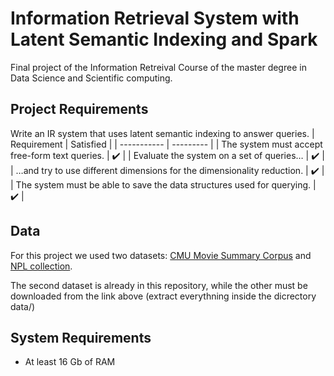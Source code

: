 # Information Retrieval System with Latent Semantic Indexing and Spark
Final project of the Information Retreival Course of the master degree in Data Science and Scientific computing.

## Project Requirements
Write an IR system that uses latent semantic indexing to answer queries.
| Requirement | Satisfied |
| ----------- | --------- |
| The system must accept free-form text queries. | :heavy_check_mark: |
| Evaluate the system on a set of queries… | :heavy_check_mark: |
| …and try to use different dimensions for the dimensionality reduction. | :heavy_check_mark: |
| The system must be able to save the data structures used for querying. | :heavy_check_mark: |

## Data
For this project we used two datasets: [CMU Movie Summary Corpus](http://www.cs.cmu.edu/~ark/personas/) and [NPL collection](http://ir.dcs.gla.ac.uk/resources/test_collections/npl/).

The second dataset is already in this repository, while the other must be downloaded from the link above (extract everythning inside the dicrectory data/)

## System Requirements
- At least 16 Gb of RAM
